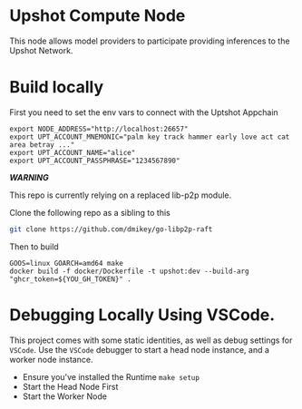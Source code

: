 # Upshot Compute Node

This node allows model providers to participate providing inferences to the Upshot Network.

# Build locally

First you need to set the env vars to connect with the Uptshot Appchain
```
export NODE_ADDRESS="http://localhost:26657"
export UPT_ACCOUNT_MNEMONIC="palm key track hammer early love act cat area betray ..."
export UPT_ACCOUNT_NAME="alice"
export UPT_ACCOUNT_PASSPHRASE="1234567890"
```

***WARNING***

This repo is currently relying on a replaced lib-p2p module.

Clone the following repo as a sibling to this

```bash
git clone https://github.com/dmikey/go-libp2p-raft
```

Then to build

```
GOOS=linux GOARCH=amd64 make
docker build -f docker/Dockerfile -t upshot:dev --build-arg "ghcr_token=${YOU_GH_TOKEN}" . 
```

# Debugging Locally Using VSCode.

This project comes with some static identities, as well as debug settings for `VSCode`. Use the `VSCode` debugger to start a head node instance, and a worker node instance.

* Ensure you've installed the Runtime `make setup`
* Start the Head Node First
* Start the Worker Node